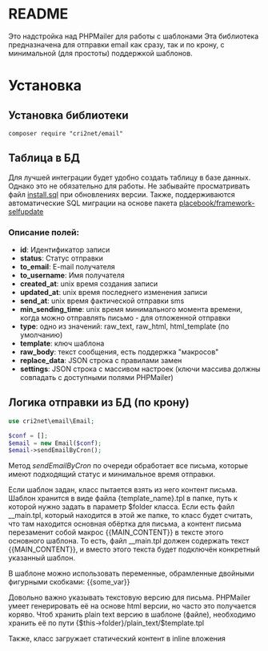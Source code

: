 # README #

Это надстройка над PHPMailer для работы с шаблонами
Эта библиотека предназначена для отправки email как сразу, так и по крону, с минимальной (для простоты) поддержкой шаблонов.

# Установка
## Установка библиотеки
```
composer require "cri2net/email"
```
## Таблица в БД
Для лучшей интеграции будет удобно создать таблицу в базе данных. Однако это не обязательно для работы.
Не забывайте просматривать файл [install.sql](./install.sql) при обновлениях версии.
Также, поддерживаются автоматические SQL миграции на основе пакета [placebook/framework-selfupdate](https://packagist.org/packages/placebook/framework-selfupdate)


### Описание полей:
- **id**: Идентификатор записи
- **status**: Статус отправки
- **to_email**: E-mail получателя
- **to_username**: Имя получателя
- **created_at**: unix время создания записи
- **updated_at**: unix время последнего изменения записи
- **send_at**: unix время фактической отправки sms
- **min_sending_time**: unix время минимального момента времени, когда можно отправлять письмо - для отложенной отправки
- **type**: одно из значений: raw_text, raw_html, html_template (по умолчанию)
- **template**: ключ шаблона
- **raw_body**: текст сообщения, есть поддержка "макросов"
- **replace_data**: JSON строка с правилами замен
- **settings**: JSON строка с массивом настроек (ключи массива должны совпадать с доступными полями PHPMailer)

## Логика отправки из БД (по крону)

```php
use cri2net\email\Email;

$conf = [];
$email = new Email($conf);
$email->sendEmailByCron();
```

Метод *sendEmailByCron* по очереди обработает все письма, которые имеют подходящий статус и минимальное время отправки.

Если шаблон задан, класс пытается взять из него контент письма.
Шаблон хранится в виде файла {template_name}.tpl в папке, путь к которой нужно задать в параметр $folder класса.
Если есть файл __main.tpl, который находится в этой же папке, то класс будет считать, что там находится основная обёртка для письма, а контент письма перезаменит собой макрос {{MAIN_CONTENT}} в тексте этого основного шаблона.
То есть, файл __main.tpl должен содержать текст {{MAIN_CONTENT}}, и вместо этого текста будет подключён конкретный указанный шаблон.

В шаблоне можно использовать переменные, обрамленные двойными фигурными скобками: {{some_var}}

Довольно важно указывать текстовую версию для письма. PHPMailer умеет генерировать её на основе html версии, но часто это получается коряво. Чтоб хранить plain text версию в шаблоне (файле), необходимо хранить её по пути {$this->folder}/plain_text/$template.tpl

Также, класс загружает статический контент в inline вложения
